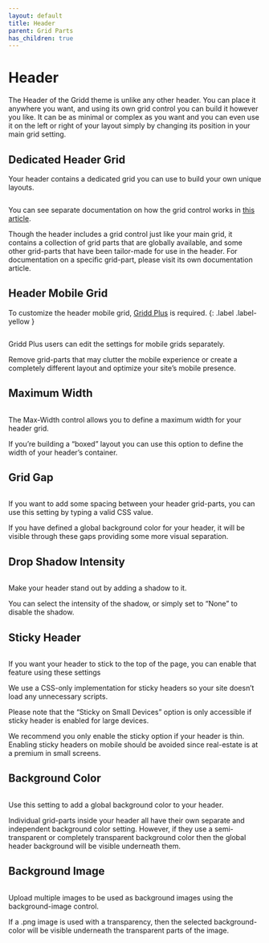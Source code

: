 ```yaml
---
layout: default
title: Header
parent: Grid Parts
has_children: true
---
```


# Header

The Header of the Gridd theme is unlike any other header. You can place it anywhere you want, and using its own grid control you can build it however you like. It can be as minimal or complex as you want and you can even use it on the left or right of your layout simply by changing its position in your main grid setting.

## Dedicated Header Grid

Your header contains a dedicated grid you can use to build your own unique layouts.

<img src="https://wplemon.github.io/gridd/uploads/header-1.png" alt="" style="max-width:300px;">

You can see separate documentation on how the grid control works in [this article](https://wplemon.github.io/gridd/customizer-sections/the-grid-control.html).

Though the header includes a grid control just like your main grid, it contains a collection of grid parts that are globally available, and some other grid-parts that have been tailor-made for use in the header. For documentation on a specific grid-part, please visit its own documentation article.

## Header Mobile Grid

To customize the header mobile grid, [Gridd Plus](https://wplemon.com/gridd-plus) is required.
{: .label .label-yellow }

<img src="https://wplemon.github.io/gridd/uploads/header-2.png" alt="" style="max-width:300px;">

Gridd Plus users can edit the settings for mobile grids separately.

Remove grid-parts that may clutter the mobile experience or create a completely different layout and optimize your site’s mobile presence.

## Maximum Width

<img src="https://wplemon.github.io/gridd/uploads/header-3.png" alt="" style="max-width:300px;">

The Max-Width control allows you to define a maximum width for your header grid.

If you’re building a “boxed” layout you can use this option to define the width of your header’s container.

## Grid Gap

<img src="https://wplemon.github.io/gridd/uploads/header-4.png" alt="" style="max-width:300px;">

If you want to add some spacing between your header grid-parts, you can use this setting by typing a valid CSS value.

If you have defined a global background color for your header, it will be visible through these gaps providing some more visual separation.

## Drop Shadow Intensity

<img src="https://wplemon.github.io/gridd/uploads/header-5.png" alt="" style="max-width:300px;">

Make your header stand out by adding a shadow to it.

You can select the intensity of the shadow, or simply set to “None” to disable the shadow.

## Sticky Header

<img src="https://wplemon.github.io/gridd/uploads/header-6.png" alt="" style="max-width:300px;">

If you want your header to stick to the top of the page, you can enable that feature using these settings

We use a CSS-only implementation for sticky headers so your site doesn’t load any unnecessary scripts.

Please note that the “Sticky on Small Devices” option is only accessible if sticky header is enabled for large devices.

We recommend you only enable the sticky option if your header is thin. Enabling sticky headers on mobile should be avoided since real-estate is at a premium in small screens.

## Background Color

<img src="https://wplemon.github.io/gridd/uploads/header-7.png" alt="" style="max-width:300px;">

Use this setting to add a global background color to your header.

Individual grid-parts inside your header all have their own separate and independent background color setting. However, if they use a semi-transparent or completely transparent background color then the global header background will be visible underneath them.

## Background Image

<img src="https://wplemon.github.io/gridd/uploads/header-8.png" alt="" style="max-width:300px;">

Upload multiple images to be used as background images using the background-image control.

If a .png image is used with a transparency, then the selected background-color will be visible underneath the transparent parts of the image.
